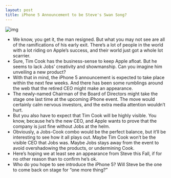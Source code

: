 ```yaml
---
layout: post
title: iPhone 5 Announcement to be Steve's Swan Song?
---
```

![img](http://media.idownloadblog.com/wp-content/uploads/2011/08/10967-steve-jobs-demonstrates-the-facetime-feature-on-the-iphone-4-e1314311363543.jpg)
* We know, you get it, the man resigned. But what you may not see are all of the ramifications of his early exit. There’s a lot of people in the world with a lot riding on Apple’s success, and their world just got a whole lot scarrier.
* Sure, Tim Cook has the business-sense to keep Apple afloat. But he seems to lack Jobs’ creativity and showmanship. Can you imagine him unveiling a new product?
* With that in mind, the iPhone 5 announcement is expected to take place within the next few weeks. And there has been some rumblings around the web that the retired CEO might make an appearance.
* The newly-named Chairman of the Board of Directors might take the stage one last time at the upcoming iPhone event. The move would certainly calm nervous investors, and the extra media attention wouldn’t hurt.
* But you also have to expect that Tim Cook will be highly visible. You know, because he’s the new CEO, and Apple wants to prove that the company is just fine without Jobs at the helm.
* Obviously, a Jobs-Cook combo would be the perfect balance, but it’ll be interesting to see how it all plays out. Maybe Tim Cook won’t be the visible CEO that Jobs was. Maybe Jobs stays away from the event to avoid overshadowing the products, or undermining Cook.
* Here’s hoping we at least see an appearance from Steve this Fall, if for no other reason than to confirm he’s ok.
* Who do you hope to see introduce the iPhone 5? Will Steve be the one to come back on stage for “one more thing?”

